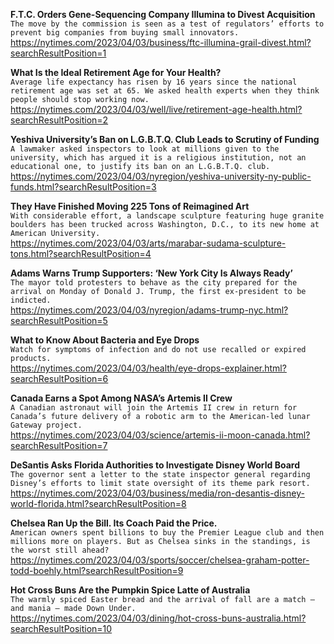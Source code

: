 **F.T.C. Orders Gene-Sequencing Company Illumina to Divest Acquisition**\
`The move by the commission is seen as a test of regulators’ efforts to prevent big companies from buying small innovators.`\
https://nytimes.com/2023/04/03/business/ftc-illumina-grail-divest.html?searchResultPosition=1

**What Is the Ideal Retirement Age for Your Health?**\
`Average life expectancy has risen by 16 years since the national retirement age was set at 65. We asked health experts when they think people should stop working now.`\
https://nytimes.com/2023/04/03/well/live/retirement-age-health.html?searchResultPosition=2

**Yeshiva University’s Ban on L.G.B.T.Q. Club Leads to Scrutiny of Funding**\
`A lawmaker asked inspectors to look at millions given to the university, which has argued it is a religious institution, not an educational one, to justify its ban on an L.G.B.T.Q. club.`\
https://nytimes.com/2023/04/03/nyregion/yeshiva-university-ny-public-funds.html?searchResultPosition=3

**They Have Finished Moving 225 Tons of Reimagined Art**\
`With considerable effort, a landscape sculpture featuring huge granite boulders has been trucked across Washington, D.C., to its new home at American University.`\
https://nytimes.com/2023/04/03/arts/marabar-sudama-sculpture-tons.html?searchResultPosition=4

**Adams Warns Trump Supporters: ‘New York City Is Always Ready’**\
`The mayor told protesters to behave as the city prepared for the arrival on Monday of Donald J. Trump, the first ex-president to be indicted.`\
https://nytimes.com/2023/04/03/nyregion/adams-trump-nyc.html?searchResultPosition=5

**What to Know About Bacteria and Eye Drops**\
`Watch for symptoms of infection and do not use recalled or expired products.`\
https://nytimes.com/2023/04/03/health/eye-drops-explainer.html?searchResultPosition=6

**Canada Earns a Spot Among NASA’s Artemis II Crew**\
`A Canadian astronaut will join the Artemis II crew in return for Canada’s future delivery of a robotic arm to the American-led lunar Gateway project.`\
https://nytimes.com/2023/04/03/science/artemis-ii-moon-canada.html?searchResultPosition=7

**DeSantis Asks Florida Authorities to Investigate Disney World Board**\
`The governor sent a letter to the state inspector general regarding Disney’s efforts to limit state oversight of its theme park resort.`\
https://nytimes.com/2023/04/03/business/media/ron-desantis-disney-world-florida.html?searchResultPosition=8

**Chelsea Ran Up the Bill. Its Coach Paid the Price.**\
`American owners spent billions to buy the Premier League club and then millions more on players. But as Chelsea sinks in the standings, is the worst still ahead?`\
https://nytimes.com/2023/04/03/sports/soccer/chelsea-graham-potter-todd-boehly.html?searchResultPosition=9

**Hot Cross Buns Are the Pumpkin Spice Latte of Australia**\
`The warmly spiced Easter bread and the arrival of fall are a match — and mania — made Down Under.`\
https://nytimes.com/2023/04/03/dining/hot-cross-buns-australia.html?searchResultPosition=10

